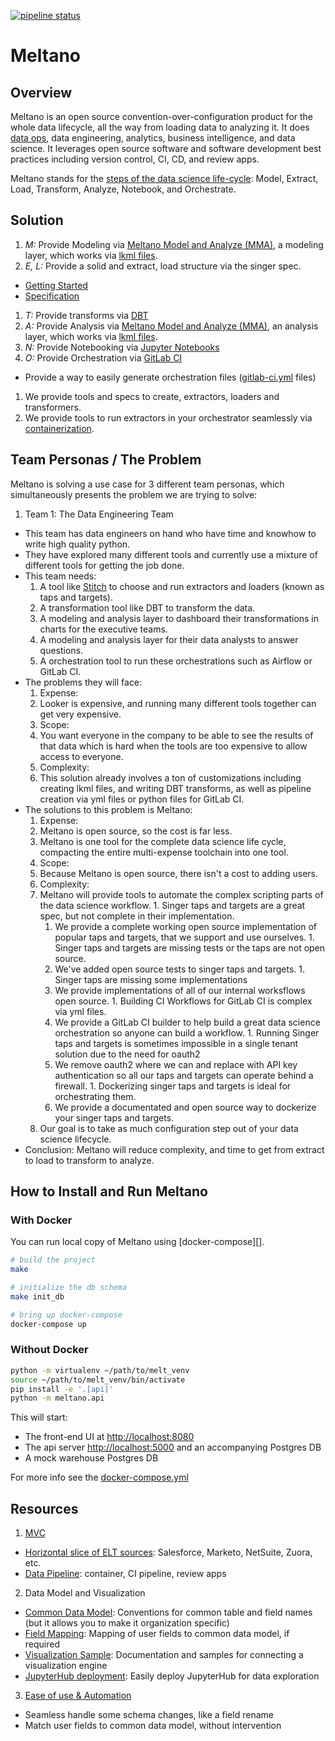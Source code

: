 [![pipeline status](https://gitlab.com/meltano/meltano/badges/master/pipeline.svg)](https://gitlab.com/meltano/meltano/commits/master)

# Meltano

## Overview
Meltano is an open source convention-over-configuration product for the whole data lifecycle, all the way from loading data to analyzing it.
It does [data ops](https://en.wikipedia.org/wiki/DataOps), data engineering, analytics, business intelligence, and data science. It leverages open source software and software development best practices including version control, CI, CD, and review apps.

Meltano stands for the [steps of the data science life-cycle](#data-engineering-lifecycle): Model, Extract, Load, Transform, Analyze, Notebook, and Orchestrate.

## Solution
1. _M:_ Provide Modeling via [Meltano Model and Analyze (MMA)](https://gitlab.com/meltano/meltano/tree/master/src/meltano_ui), a modeling layer, which works via [lkml files](https://docs.looker.com/data-modeling/getting-started/model-development).
1. _E, L:_ Provide a solid and extract, load structure via the singer spec.
 * [Getting Started](https://github.com/singer-io/getting-started)
 * [Specification](https://github.com/singer-io/getting-started/blob/master/docs/SPEC.md#singer-specification)
1. _T:_ Provide transforms via [DBT](https://www.getdbt.com/)
1. _A:_ Provide Analysis via [Meltano Model and Analyze (MMA)](https://gitlab.com/meltano/meltano/tree/master/src/meltano_ui), an analysis layer, which works via [lkml files](https://docs.looker.com/data-modeling/getting-started/model-development).
1. _N:_ Provide Notebooking via [Jupyter Notebooks](https://jupyter.org/)
1. _O:_ Provide Orchestration via [GitLab CI](https://about.gitlab.com/features/gitlab-ci-cd/)
  * Provide a way to easily generate orchestration files ([gitlab-ci.yml](https://docs.gitlab.com/ee/ci/yaml/) files)
1. We provide tools and specs to create, extractors, loaders and transformers. 
1. We provide tools to run extractors in your orchestrator seamlessly via [containerization](https://www.digitalocean.com/community/tutorials/the-docker-ecosystem-an-overview-of-containerization).


## Team Personas / The Problem
Meltano is solving a use case for 3 different team personas, which simultaneously presents the problem we are trying to solve:

1. Team 1: The Data Engineering Team
  * This team has data engineers on hand who have time and knowhow to write high quality python. 
  * They have explored many different tools and currently use a mixture of different tools for getting the job done. 
  * This team needs:
    1. A tool like [Stitch](https://www.stitchdata.com/) to choose and run extractors and loaders (known as taps and targets). 
    1. A transformation tool like DBT to transform the data. 
    1. A modeling and analysis layer to dashboard their transformations in charts for the executive teams.
    1. A modeling and analysis layer for their data analysts to answer questions.
    1. A orchestration tool to run these orchestrations such as Airflow or GitLab CI.
  * The problems they will face:
    1. Expense: 
      1. Looker is expensive, and running many different tools together can get very expensive. 
    1. Scope:
      1. You want everyone in the company to be able to see the results of that data which is hard when the tools are too expensive to allow access to everyone.
    1. Complexity:
      1. This solution already involves a ton of customizations including creating lkml files, and writing DBT transforms, as well as pipeline creation via yml files or python files for GitLab CI.
  * The solutions to this problem is Meltano:
    1. Expense:
      1. Meltano is open source, so the cost is far less.
      1. Meltano is one tool for the complete data science life cycle, compacting the entire multi-expense toolchain into one tool. 
    1. Scope:
      1. Because Meltano is open source, there isn't a cost to adding users.
    1. Complexity:
      1. Meltano will provide tools to automate the complex scripting parts of the data science workflow.
        1. Singer taps and targets are a great spec, but not complete in their implementation. 
          1. We provide a complete working open source implementation of popular taps and targets, that we support and use ourselves. 
        1. Singer taps and targets are missing tests or the taps are not open source.
          1. We've added open source tests to singer taps and targets.
        1. Singer taps are missing some implementations
          1. We provide implementations of all of our internal worksflows open source.
        1. Building CI Workflows for GitLab CI is complex via yml files.
          1. We provide a GitLab CI builder to help build a great data science orchestration so anyone can build a workflow.
        1. Running Singer taps and targets is sometimes impossible in a single tenant solution due to the need for oauth2
          1. We remove oauth2 where we can and replace with API key authentication so all our taps and targets can operate behind a firewall.
        1. Dockerizing singer taps and targets is ideal for orchestrating them. 
          1. We provide a documentated and open source way to dockerize your singer taps and targets. 
      1. Our goal is to take as much configuration step out of your data science lifecycle. 
  * Conclusion: Meltano will reduce complexity, and time to get from extract to load to transform to analyze.
<!-- 1. Team 2: The Data Analysis Team
  * This team has limited resources to a complex setup in both time and programming experience. 
  * They have explored a wide range of tools and currently use a mixture of Talend -->

## How to Install and Run Meltano  

### With Docker  

You can run local copy of Meltano using [docker-compose][].

```bash
# build the project
make

# initialize the db schema
make init_db

# bring up docker-compose
docker-compose up
```

### Without Docker
```bash
python -m virtualenv ~/path/to/melt_venv 
source ~/path/to/melt_venv/bin/activate
pip install -e '.[api]' 
python -m meltano.api
```

This will start:

- The front-end UI at [http://localhost:8080]()
- The api server [http://localhost:5000]() and an accompanying Postgres DB
- A mock warehouse Postgres DB

For more info see the [docker-compose.yml]()

## Resources
1. [MVC](https://gitlab.com/meltano/meltano/issues/10)
  * [Horizontal slice of ELT sources](https://gitlab.com/meltano/meltano/issues?scope=all&utf8=✓&state=opened&label_name[]=elt): Salesforce, Marketo, NetSuite, Zuora, etc.
  * [Data Pipeline](https://gitlab.com/meltano/meltano/issues?label_name[]=pipeline): container, CI pipeline, review apps
2. Data Model and Visualization
  * [Common Data Model](https://gitlab.com/meltano/meltano/issues?label_name[]=data-model): Conventions for common table and field names (but it allows you to make it organization specific)
  * [Field Mapping](https://gitlab.com/meltano/meltano/issues/121): Mapping of user fields to common data model, if required
  * [Visualization Sample](https://gitlab.com/meltano/meltano/issues/122): Documentation and samples for connecting a visualization engine
  * [JupyterHub deployment](https://gitlab.com/meltano/jupyter-hub): Easily deploy JupyterHub for data exploration
3. [Ease of use & Automation](https://gitlab.com/meltano/meltano/issues?label_name%5B%5D=ease-of-use)
  * Seamless handle some schema changes, like a field rename
  * Match user fields to common data model, without intervention

